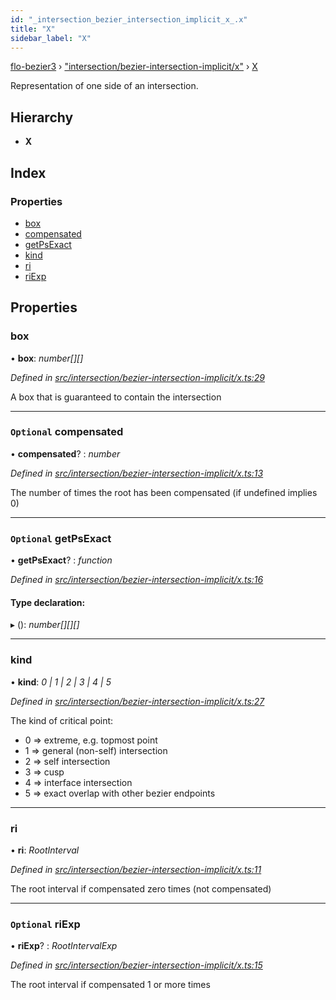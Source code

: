 ```yaml
---
id: "_intersection_bezier_intersection_implicit_x_.x"
title: "X"
sidebar_label: "X"
---
```


[flo-bezier3](../globals.md) › ["intersection/bezier-intersection-implicit/x"](../modules/_intersection_bezier_intersection_implicit_x_.md) › [X](_intersection_bezier_intersection_implicit_x_.x.md)

Representation of one side of an intersection.

## Hierarchy

* **X**

## Index

### Properties

* [box](_intersection_bezier_intersection_implicit_x_.x.md#box)
* [compensated](_intersection_bezier_intersection_implicit_x_.x.md#optional-compensated)
* [getPsExact](_intersection_bezier_intersection_implicit_x_.x.md#optional-getpsexact)
* [kind](_intersection_bezier_intersection_implicit_x_.x.md#kind)
* [ri](_intersection_bezier_intersection_implicit_x_.x.md#ri)
* [riExp](_intersection_bezier_intersection_implicit_x_.x.md#optional-riexp)

## Properties

###  box

• **box**: *number[][]*

*Defined in [src/intersection/bezier-intersection-implicit/x.ts:29](https://github.com/FlorisSteenkamp/FloBezier/blob/6f79660/src/intersection/bezier-intersection-implicit/x.ts#L29)*

A box that is guaranteed to contain the intersection

___

### `Optional` compensated

• **compensated**? : *number*

*Defined in [src/intersection/bezier-intersection-implicit/x.ts:13](https://github.com/FlorisSteenkamp/FloBezier/blob/6f79660/src/intersection/bezier-intersection-implicit/x.ts#L13)*

The number of times the root has been compensated (if undefined implies 0)

___

### `Optional` getPsExact

• **getPsExact**? : *function*

*Defined in [src/intersection/bezier-intersection-implicit/x.ts:16](https://github.com/FlorisSteenkamp/FloBezier/blob/6f79660/src/intersection/bezier-intersection-implicit/x.ts#L16)*

#### Type declaration:

▸ (): *number[][][]*

___

###  kind

• **kind**: *0 | 1 | 2 | 3 | 4 | 5*

*Defined in [src/intersection/bezier-intersection-implicit/x.ts:27](https://github.com/FlorisSteenkamp/FloBezier/blob/6f79660/src/intersection/bezier-intersection-implicit/x.ts#L27)*

The kind of critical point:
* 0 => extreme, e.g. topmost point
* 1 => general (non-self) intersection
* 2 => self intersection
* 3 => cusp
* 4 => interface intersection
* 5 => exact overlap with other bezier endpoints

___

###  ri

• **ri**: *RootInterval*

*Defined in [src/intersection/bezier-intersection-implicit/x.ts:11](https://github.com/FlorisSteenkamp/FloBezier/blob/6f79660/src/intersection/bezier-intersection-implicit/x.ts#L11)*

The root interval if compensated zero times (not compensated)

___

### `Optional` riExp

• **riExp**? : *RootIntervalExp*

*Defined in [src/intersection/bezier-intersection-implicit/x.ts:15](https://github.com/FlorisSteenkamp/FloBezier/blob/6f79660/src/intersection/bezier-intersection-implicit/x.ts#L15)*

The root interval if compensated 1 or more times
